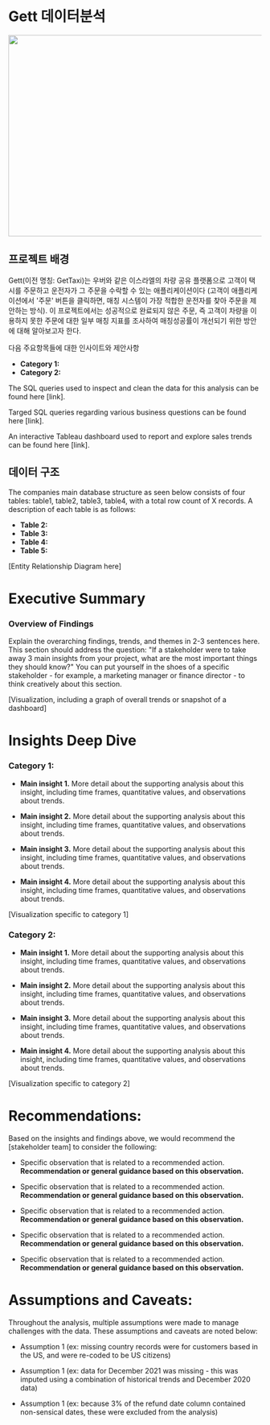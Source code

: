# Gett 데이터분석
<img src="https://github.com/user-attachments/assets/edb542e8-5b15-47de-9719-e928299d4835" width="650" height="400"/>


## 프로젝트 배경
Gett(이전 명칭: GetTaxi)는 우버와 같은 이스라엘의 차량 공유 플랫폼으로 고객이 택시를 주문하고 운전자가 그 주문을 수락할 수 있는 애플리케이션이다 (고객이 애플리케이션에서 '주문' 버튼을 클릭하면, 매칭 시스템이 가장 적합한 운전자를 찾아 주문을 제안하는 방식). 
이 프로젝트에서는 성공적으로 완료되지 않은 주문, 즉 고객이 차량을 이용하지 못한 주문에 대한 일부 매칭 지표를 조사하여 매칭성공률이 개선되기 위한 방안에 대해 알아보고자 한다. 

다음 주요항목들에 대한 인사이트와 제안사항 
- **Category 1:** 
- **Category 2:** 

The SQL queries used to inspect and clean the data for this analysis can be found here [link].

Targed SQL queries regarding various business questions can be found here [link].

An interactive Tableau dashboard used to report and explore sales trends can be found here [link].



## 데이터 구조 

The companies main database structure as seen below consists of four tables: table1, table2, table3, table4, with a total row count of X records. A description of each table is as follows:
- **Table 2:**
- **Table 3:**
- **Table 4:**
- **Table 5:**

[Entity Relationship Diagram here]



# Executive Summary

### Overview of Findings

Explain the overarching findings, trends, and themes in 2-3 sentences here. This section should address the question: "If a stakeholder were to take away 3 main insights from your project, what are the most important things they should know?" You can put yourself in the shoes of a specific stakeholder - for example, a marketing manager or finance director - to think creatively about this section.

[Visualization, including a graph of overall trends or snapshot of a dashboard]



# Insights Deep Dive
### Category 1:

* **Main insight 1.** More detail about the supporting analysis about this insight, including time frames, quantitative values, and observations about trends.
  
* **Main insight 2.** More detail about the supporting analysis about this insight, including time frames, quantitative values, and observations about trends.
  
* **Main insight 3.** More detail about the supporting analysis about this insight, including time frames, quantitative values, and observations about trends.
  
* **Main insight 4.** More detail about the supporting analysis about this insight, including time frames, quantitative values, and observations about trends.

[Visualization specific to category 1]


### Category 2:

* **Main insight 1.** More detail about the supporting analysis about this insight, including time frames, quantitative values, and observations about trends.
  
* **Main insight 2.** More detail about the supporting analysis about this insight, including time frames, quantitative values, and observations about trends.
  
* **Main insight 3.** More detail about the supporting analysis about this insight, including time frames, quantitative values, and observations about trends.
  
* **Main insight 4.** More detail about the supporting analysis about this insight, including time frames, quantitative values, and observations about trends.

[Visualization specific to category 2]


# Recommendations:

Based on the insights and findings above, we would recommend the [stakeholder team] to consider the following: 

* Specific observation that is related to a recommended action. **Recommendation or general guidance based on this observation.**
  
* Specific observation that is related to a recommended action. **Recommendation or general guidance based on this observation.**
  
* Specific observation that is related to a recommended action. **Recommendation or general guidance based on this observation.**
  
* Specific observation that is related to a recommended action. **Recommendation or general guidance based on this observation.**
  
* Specific observation that is related to a recommended action. **Recommendation or general guidance based on this observation.**
  


# Assumptions and Caveats:

Throughout the analysis, multiple assumptions were made to manage challenges with the data. These assumptions and caveats are noted below:

* Assumption 1 (ex: missing country records were for customers based in the US, and were re-coded to be US citizens)
  
* Assumption 1 (ex: data for December 2021 was missing - this was imputed using a combination of historical trends and December 2020 data)
  
* Assumption 1 (ex: because 3% of the refund date column contained non-sensical dates, these were excluded from the analysis)
